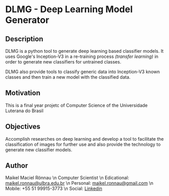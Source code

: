 # DLMG - Deep Learning Model Generator

## Description

DLMG is a python tool to generate deep learning based classifier models. It uses Google's Inception-V3 in a re-training  process *(transfer learning)* in order to generate new classifiers for untrained classes.

DLMG also provide tools to classify generic data into Inception-V3 known classes and then train a new model with the classified data.

## Motivation

This is a final year projetc of Computer Science of the Universidade Luterana do Brasil

## Objectives

Accomplish researches on deep learning and develop a tool to facilitate the classification of images for further use and also provide the technology to generate new classifier models.

## Author

Maikel Maciel Rönnau \n
Computer Scientist \n
Edicational: maikel.ronnau@ulbra.edu.br \n
Personal: maikel.ronnau@gmail.com \n
Mobile: +55 51 99915-3773 \n
Social: [Linkedin](https://br.linkedin.com/in/maikelronnau)
